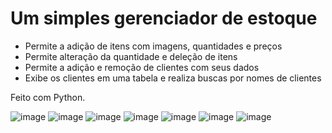 # Um simples gerenciador de estoque
- Permite a adição de itens com imagens, quantidades e preços
- Permite alteração da quantidade e deleção de itens
- Permite a adição e remoção de clientes com seus dados
- Exibe os clientes em uma tabela e realiza buscas por nomes de clientes

Feito com Python.

![image](https://github.com/user-attachments/assets/47165ee0-378c-4771-8ac3-be6d4ec22956)
![image](https://github.com/user-attachments/assets/eaa371da-64ea-4400-b5d0-4f83ad82d0ab)
![image](https://github.com/user-attachments/assets/de187576-0183-4f9b-8a4a-82cbbbcbf884)
![image](https://github.com/user-attachments/assets/f4867605-f319-4176-9f36-ec7af5ea8bb0)
![image](https://github.com/user-attachments/assets/c2eb6a44-a1d0-4c8c-b645-606307a2fbcc)
![image](https://github.com/user-attachments/assets/34625873-cfe3-406f-b4c2-a49dd351d418)
![image](https://github.com/user-attachments/assets/df49446e-4320-4bf5-874c-0fc12e33efa3)
